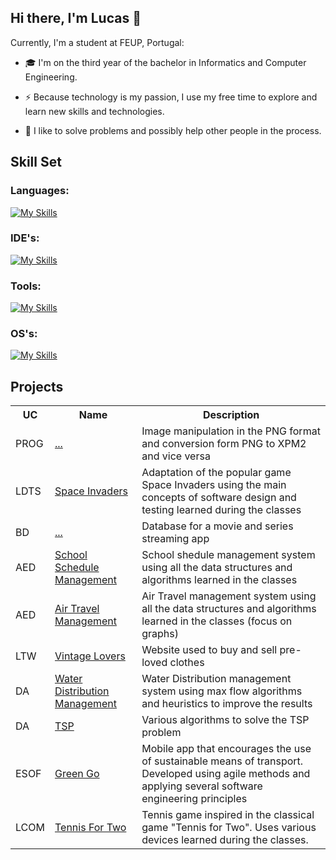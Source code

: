 ## Hi there, I'm Lucas 👋

Currently, I'm a student at FEUP, Portugal:

* :mortar_board: I'm on the third year of the bachelor in Informatics and Computer Engineering.

* :zap: Because technology is my passion, I use my free time to explore and learn new skills and technologies.

* :muscle: I like to solve problems and possibly help other people in the process.


## Skill Set

### Languages:

[![My Skills](https://skillicons.dev/icons?i=python,cpp,java,dart,html,css,php,js,c,sqlite&perline=20)](https://skillicons.dev)

### IDE's:

[![My Skills](https://skillicons.dev/icons?i=clion,idea,vscode,visualstudio&perline=20)](https://skillicons.dev)

### Tools:

[![My Skills](https://skillicons.dev/icons?i=anaconda,flutter,firebase,gradle,git,github,gitlab,gherkin,figma&perline=20)](https://skillicons.dev)

### OS's:
[![My Skills](https://skillicons.dev/icons?i=ubuntu,linux,windows&perline=20)](https://skillicons.dev)


## Projects

<table align = "center" width = "100%" >
    <tr><th>UC</th><th>Name</th><th>Description</th></tr>
    <tr><td>PROG</td><td><a href = "https://github.com/LTheGreatest/PROG_Project">...<a></td><td>Image manipulation in the PNG format and conversion form PNG to XPM2 and vice versa</td></tr>
    <tr><td>LDTS</td><td><a href = "https://github.com/LTheGreatest/Space_Invaders-LDTS">Space Invaders</a></td><td>Adaptation of the popular game Space Invaders using the main concepts of software design and testing learned during the classes</td></tr>
    <tr><td>BD</td><td><a href = "https://github.com/LTheGreatest/BD_Project" >...</a></td><td>Database for a movie and series streaming app</td></tr>
    <tr><td>AED</td><td><a href = "https://github.com/LTheGreatest/AED_Project1_School_Schedule_Management">School Schedule Management</a></td><td>School shedule management system using all the data structures and algorithms learned in the classes</td></tr>
    <tr><td>AED</td><td><a href = "https://github.com/LTheGreatest/AED_Project2_Air_Travel_Management">Air Travel Management</a></td><td>Air Travel management system using all the data structures and algorithms learned in the classes (focus on graphs)</td></tr>
    <tr><td>LTW</td><td><a href = "https://github.com/LTheGreatest/LTW_Project_Preloved_Clothes_Website">Vintage Lovers</a></td><td>Website used to buy and sell pre-loved clothes</td></tr>
    <tr><td>DA</td><td><a href = "https://github.com/LTheGreatest/DA_Project1">Water Distribution Management</a></td><td>Water Distribution management system using max flow algorithms and heuristics to improve the results </td></tr>
    <tr><td>DA</td><td><a href = "https://github.com/LTheGreatest/DA_Project2">TSP</a></td><td>Various algorithms to solve the TSP problem</td></tr>
    <tr><td>ESOF</td><td><a href = "https://github.com/LTheGreatest/ESOF_Project-Green_go">Green Go</a></td><td>Mobile app that encourages the use of sustainable means of transport. Developed using agile methods and applying several software engineering principles</td></tr>
    <tr><td>LCOM</td><td><a href = "https://github.com/LTheGreatest/LCOM_Project-Tennis_for_Two.git">Tennis For Two</a></td><td>Tennis game inspired in the classical game "Tennis for Two". Uses various devices learned during the classes.</td></tr>

</table>




<!--
**LTheGreatest/LTheGreatest** is a ✨ _special_ ✨ repository because its `README.md` (this file) appears on your GitHub profile.

Here are some ideas to get you started:

- 🔭 I’m currently working on ...
- 🌱 I’m currently learning ...
- 👯 I’m looking to collaborate on ...
- 🤔 I’m looking for help with ...
- 💬 Ask me about ...
- 📫 How to reach me: ...
- 😄 Pronouns: ...
- ⚡ Fun fact: ...
-->
